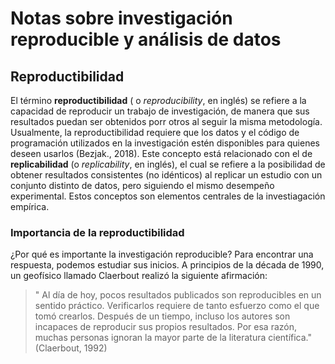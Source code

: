 
# **Notas sobre investigación reproducible y análisis de datos** #
## **Reproductibilidad** ##
El término **reproductibilidad** ( o *reproducibility*, en inglés) se refiere a la capacidad de reproducir un trabajo de investigación, de manera que sus resultados
puedan ser obtenidos porr otros al seguir la misma metodología.
Usualmente, la reproductibilidad requiere que los datos y el código de programación utilizados en la investigación estén disponibles para quienes deseen usarlos (Bezjak., 2018). Este concepto está relacionado con el de **replicabilidad** (o *replicability*, en inglés), el cual se refiere a la posibilidad de obtener resultados consistentes (no idénticos) al replicar un estudio con un conjunto distinto de datos, pero siguiendo el mismo desempeño experimental. Estos conceptos son elementos centrales de la investiagación empírica.
### Importancia de la reproductibilidad ###
¿Por qué es importante la investigación reproducible? Para encontrar una respuesta, podemos estudiar sus inicios. A principios de la década de 1990, un geofísico llamado Claerbout realizó la siguiente afirmación:
> " Al día de hoy, pocos resultados publicados son reproducibles en un sentido práctico. Verificarlos requiere de tanto esfuerzo como el que tomó crearlos. Después de un tiempo, incluso los autores son incapaces de reproducir sus propios resultados. Por esa razón, muchas personas ignoran la mayor parte de la literatura científica." (Claerbout, 1992)






